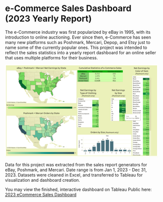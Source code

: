 # e-Commerce Sales Dashboard (2023 Yearly Report)

The e-Commerce industry was first popularized by eBay in 1995, with its introduction to online auctioning. Ever since then, e-Commerce has seen many new platforms such as Poshmark, Mercari, Depop, and Etsy just to name some of the currently popular ones. This project was intended to reflect the sales statistics into a yearly report dashboard for an online seller that uses multiple platforms for their business.

![Sales Dashboard](https://github.com/r-kish/eCommerce-Sales-Dashboard/blob/main/Dashboard.png)

Data for this project was extracted from the sales report generators for eBay, Poshmark, and Mercari. Date range is from Jan 1, 2023 - Dec 31, 2023. Datasets were cleaned in Excel, and transferred to Tableau for visualization and dashboard creation. 

You may view the finished, interactive dashboard on Tableau Public here: [2023 eCommerce Sales Dashboard](https://public.tableau.com/views/2023eCommerceSalesDashboard/Dashboard1?:language=en-US&:sid=&:display_count=n&:origin=viz_share_link)

